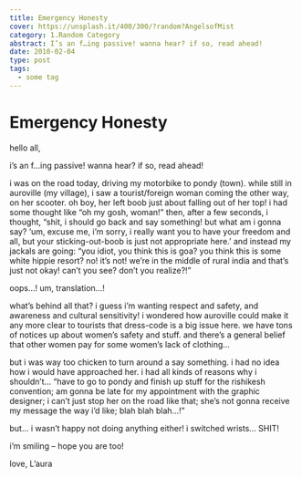 ```yaml
---
title: Emergency Honesty
cover: https://unsplash.it/400/300/?random?AngelsofMist
category: 1.Random Category
abstract: I’s an f…ing passive! wanna hear? if so, read ahead!
date: 2010-02-04
type: post
tags:
  - some tag
---
```


# Emergency Honesty

hello all,

i’s an f…ing passive! wanna hear? if so, read ahead!

i was on the road today, driving my motorbike to pondy (town). while still in auroville (my village), i saw a tourist/foreign woman coming the other way, on her scooter. oh boy, her left boob just about falling out of her top! i had some thought like “oh my gosh, woman!” then, after a few seconds, i thought, “shit, i should go back and say something! but what am i gonna say? ‘um, excuse me, i’m sorry, i really want you to have your freedom and all, but your sticking-out-boob is just not appropriate here.’ and instead my jackals are going: “you idiot, you think this is goa? you think this is some white hippie resort? no! it’s not! we’re in the middle of rural india and that’s just not okay! can’t you see? don’t you realize?!”

oops…! um, translation…!

what’s behind all that? i guess i’m wanting respect and safety, and awareness and cultural sensitivity! i wondered how auroville could make it any more clear to tourists that dress-code is a big issue here. we have tons of notices up about women’s safety and stuff. and there’s a general belief that other women pay for some women’s lack of clothing…

but i was way too chicken to turn around a say something. i had no idea how i would have approached her. i had all kinds of reasons why i shouldn’t… “have to go to pondy and finish up stuff for the rishikesh convention; am gonna be late for my appointment with the graphic designer; i can’t just stop her on the road like that; she’s not gonna receive my message the way i’d like; blah blah blah…!”

but… i wasn’t happy not doing anything either! i switched wrists… SHIT!

i’m smiling – hope you are too!

love,
L’aura
